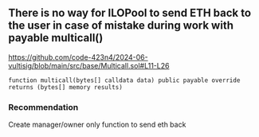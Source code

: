 ## There is no way for ILOPool to send ETH back to the user in case of mistake during work with payable **multicall()**
https://github.com/code-423n4/2024-06-vultisig/blob/main/src/base/Multicall.sol#L11-L26

```
function multicall(bytes[] calldata data) public payable override returns (bytes[] memory results) 

```

### Recommendation
Create manager/owner only function to send eth back